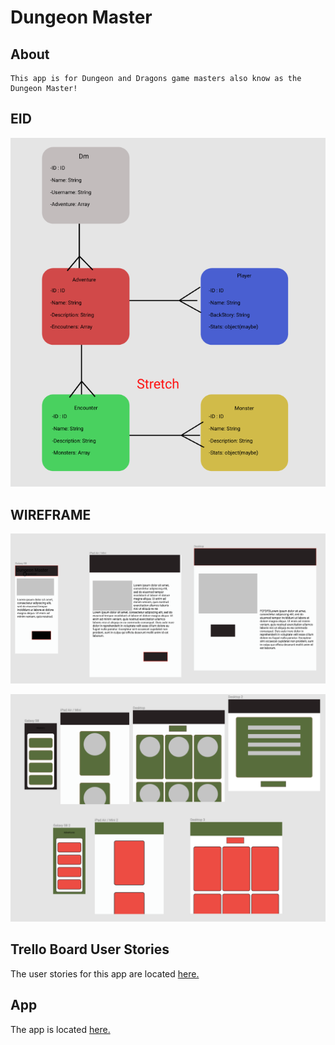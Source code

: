 # Dungeon Master

## About
    This app is for Dungeon and Dragons game masters also know as the Dungeon Master!


## EID
![Eid](https://github.com/JasenABaker/Dungeon_Master/blob/master/public/images/Screen%20Shot%202018-01-03%20at%204.42.18%20PM.png)

## WIREFRAME
![WireFrame one](https://github.com/JasenABaker/Dungeon_Master/blob/master/public/images/Screen%20Shot%202018-01-03%20at%204.43.02%20PM.png)

![Wirefarme two](https://github.com/JasenABaker/Dungeon_Master/blob/master/public/images/Screen%20Shot%202018-01-03%20at%204.43.39%20PM.png)

## Trello Board User Stories
The user stories for this app are located [here.](https://trello.com/b/3zKTV2S6/project-two)


## App
The app is located [here.](https://murmuring-cliffs-92834.herokuapp.com/)

